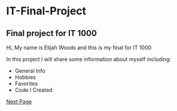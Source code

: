 # IT-Final-Project
## Final project for IT 1000

Hi, My name is Elijah Woods and this is my final for IT 1000

In this project I will share some information about myself including:
* General Info
* Hobbies
* Favorites
* Code I Created




[Next Page](Page1.md)
